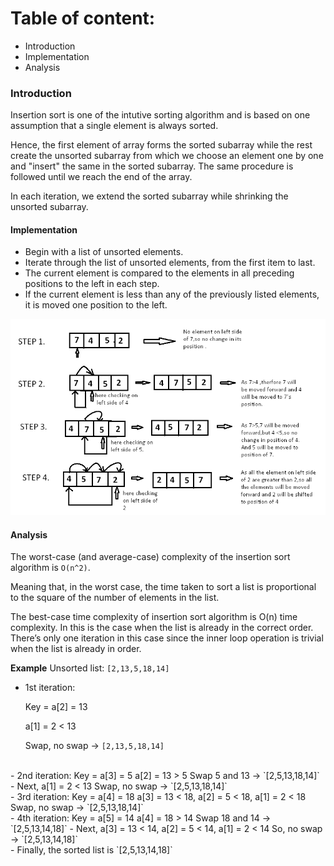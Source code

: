 # Table of content:
 - Introduction
 - Implementation
 - Analysis
### Introduction

Insertion sort is one of the intutive sorting algorithm and is based on one assumption that a single element is always sorted.

Hence, the first element of array forms the sorted subarray while the rest create the unsorted subarray from which we choose an element one by one and "insert" the same in the sorted subarray. The same procedure is followed until we reach the end of the array.

In each iteration, we extend the sorted subarray while shrinking the unsorted subarray.


#### Implementation

- Begin with a list of unsorted elements.
- Iterate through the list of unsorted elements, from the first item to last.
- The current element is compared to the elements in all preceding positions to the left in each step.
- If the current element is less than any of the previously listed elements, it is moved one position to the left.

![insertion_sort](insertion_sort.png)

#### Analysis
The worst-case (and average-case) complexity of the insertion sort algorithm is `O(n^2)`.

Meaning that, in the worst case, the time taken to sort a list is proportional to the square of the number of elements in the list.

The best-case time complexity of insertion sort algorithm is O(n) time complexity. In this is the case when the list is already in the correct order. There’s only one iteration in this case since the inner loop operation is trivial when the list is already in order.


**Example**
Unsorted list: `[2,13,5,18,14]`

- 1st iteration:

    Key = a[2] = 13

    a[1] = 2 < 13

    Swap, no swap -> `[2,13,5,18,14]`
<br>
- 2nd iteration:
    Key = a[3] = 5
    a[2] = 13 > 5
    Swap 5 and 13 -> `[2,5,13,18,14]`
    - Next, a[1] = 2 < 13
    Swap, no swap -> `[2,5,13,18,14]`
<br>
- 3rd iteration:
    Key = a[4] = 18
    a[3] = 13 < 18,
    a[2] = 5 < 18,
    a[1] = 2 < 18
    Swap, no swap -> `[2,5,13,18,14]`
<br>
- 4th iteration:
    Key = a[5] = 14
    a[4] = 18 > 14
    Swap 18 and 14 -> `[2,5,13,14,18]`
    - Next, a[3] = 13 < 14,
    a[2] = 5 < 14,
    a[1] = 2 < 14
    So, no swap -> `[2,5,13,14,18]`
<br>
- Finally,
the sorted list is `[2,5,13,14,18]`